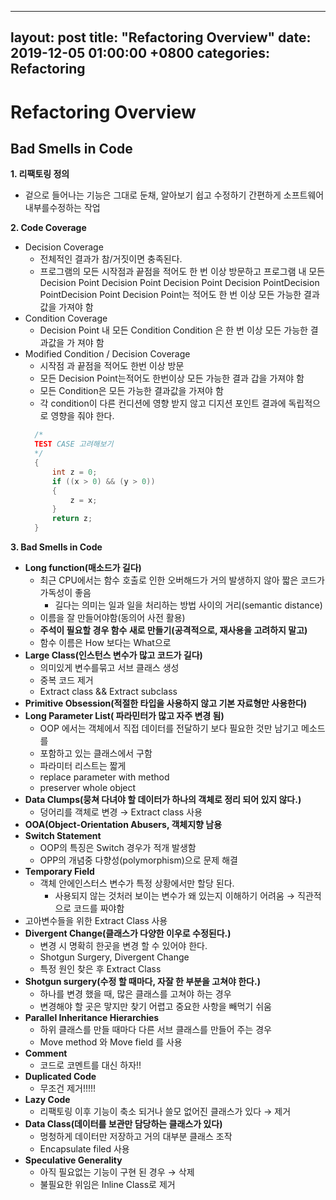 ---
layout: post
title: "Refactoring Overview"
date: 2019-12-05 01:00:00 +0800
categories: Refactoring
------

# Refactoring Overview


## Bad Smells in Code

**1. 리팩토링 정의**
* 겉으로 들어나는 기능은 그대로 둔채, 알아보기 쉽고 수정하기 간편하게 소프트웨어내부를수정하는 작업

**2. Code Coverage**
* Decision Coverage
  + 전체적인 결과가 참/거짓이면 충족된다.
  + 프로그램의 모든 시작점과 끝점을 적어도 한 번 이상 방문하고 프로그램 내 모든 Decision Point Decision Point Decision Point Decision PointDecision PointDecision Point Decision Point는 적어도 한 번 이상 모든 가능한 결과값을 가져야 함
* Condition Coverage
  + Decision Point 내 모든 Condition Condition 은 한 번 이상 모든 가능한 결과값을 가 져야 함
* Modified Condition / Decision Coverage
  + 시작점 과 끝점을 적어도 한번 이상 방문
  + 모든 Decision Point는적어도 한번이상 모든 가능한 결과 갑을 가져야 함
  + 모든 Condition은 모든 가능한 결과값을 가져야 함
  + 각 condition이 다른 컨디션에 영향 받지 않고 디지션 포인트 결과에 독립적으로 영향을 줘야 한다.
  ```cpp
    /*
    TEST CASE 고려해보기
    */
    {
        int z = 0;
        if ((x > 0) && (y > 0))
        {
            z = x;
        }
        return z;
    }
  ```

**3. Bad Smells in Code**

* **Long function(매소드가 길다)**
  * 최근 CPU에서는 함수 호출로 인한 오버해드가 거의 발생하지 않아 짧은 코드가 가독성이 좋음
    * 길다는 의미는 일과 일을 처리하는 방법 사이의 거리(semantic distance)
  * 이름을 잘 만들어야함(동의어 사전 활용)
  * **주석이 필요할 경우 함수 새로 만들기(공격적으로, 재사용을 고려하지 말고)**
  * 함수 이름은 How 보다는 What으로
* **Large Class(인스턴스 변수가 많고 코드가 길다)**
  * 의미있게 변수를묶고 서브 클래스 생성
  * 중복 코드 제거
  * Extract class && Extract subclass
* **Primitive Obsession(적절한 타입을 사용하지 않고 기본 자료형만 사용한다)**
* **Long Parameter List( 파라민터가 많고 자주 변경 됨)**
  * OOP 에서는 객체에서 직접 데이터를 전달하기 보다 필요한 것만 남기고 메소드를
  * 포함하고 있는 클래스에서 구함
  * 파라미터 리스트는 짧게
  * replace parameter with method
  * preserver whole object
* **Data Clumps(뭉쳐 다녀야 할 데이터가 하나의 객체로 정리 되어 있지 않다.)**
  * 덩어리를 객체로 변경 → Extract class 사용
* **OOA(Object-Orientation Abusers, 객체지향 남용**
* **Switch Statement**
    * OOP의 특징은 Switch 경우가 적개 발생함
    * OPP의 개념중 다향성(polymorphism)으로 문제 해결
* **Temporary Field**
  * 객체 안에인스터스 변수가 특정 상황에서만 할당 된다.
      * 사용되지 않는 것처러 보이는 변수가 왜 있는지 이해하기 어려움 → 직관적으로 코드를 짜야함
* 고아변수들을 위한 Extract Class 사용
* **Divergent Change(클래스가 다양한 이우로 수정된다.)**
  * 변경 시 명확히 한곳을 변경 할 수 있어야 한다.
  * Shotgun Surgery, Divergent Change
  * 특정 원인 찾은 후 Extract Class
* **Shotgun surgery(수정 할 때마다, 자잘 한 부분을 고쳐야 한다.)**
  * 하나를 변경 했을 때, 많은 클래스를 고쳐야 하는 경우
  * 변경해야 할 곳은 맣지만 찾기 어렵고 중요한 사항을 빼먹기 쉬움
* **Parallel Inheritance Hierarchies**
  * 하위 클래스를 만들 때마다 다른 서브 클래스를 만들어 주는 경우
  * Move method 와 Move field 를 사용
* **Comment**
  * 코드로 코멘트를 대신 하자!!
* **Duplicated Code**
  * 무조건 제거!!!!!
* **Lazy Code**
  * 리팩토링 이후 기능이 축소 되거나 쓸모 없어진 클래스가 있다 → 제거
* **Data Class(데이터를 보관만 담당하는 클래스가 있다)**
  * 멍청하게 데이터만 저장하고 거의 대부분 클래스 조작
  * Encapsulate filed 사용
* **Speculative Generality**
  * 아직 필요없는 기능이 구현 된 경우 → 삭제
  * 불필요한 위임은 Inline Class로 제거